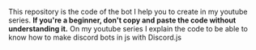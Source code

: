 This repository is the code of the bot I help you to create in my youtube series.
**If you're a beginner, don't copy and paste the code without understanding it.**
On my youtube series I explain the code to be able to know how to make discord bots in js with Discord.js
